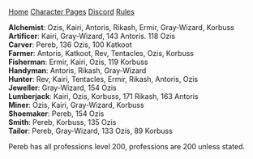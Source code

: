 ﻿[Home](index) [Character Pages](https://www.dofus.com/en/mmorpg/community/directories/guild-pages/253100222-power) [Discord](https://discord.gg/bMYHBrW) [Rules](rules)


**Alchemist**: Ozis, Kairi, Antoris, Rikash, Ermir, Gray-Wizard, Korbuss     
**Artificer**: Kairi, Gray-Wizard, 143 Antoris. 118 Ozis       
**Carver**: Pereb, 136 Ozis, 100 Katkoot     
**Farmer**: Antoris, Katkoot, Rev, Tentacles, Ozis, Korbuss       
**Fisherman**: Ermir, Kairi, Ozis, 119 Korbuss     
**Handyman**: Antoris, Rikash, Gray-Wizard     
**Hunter**: Rev, Kairi, Tentacles, Ermir, Rikash, Antoris, Ozis    
**Jeweller**: Gray-Wizard, 154 Ozis       
**Lumberjack**: Kairi, Ozis, Korbuss, 171 Rikash, 163 Antoris   
**Miner**: Ozis, Kairi, Gray-Wizard, Korbuss       
**Shoemaker**: Pereb, 154 Ozis   
**Smith**: Pereb, Korbuss, 135 Ozis   
**Tailor**: Pereb, Gray-Wizard, 133 Ozis, 89 Korbuss    

Pereb has all professions level 200, professions are 200 unless stated.
